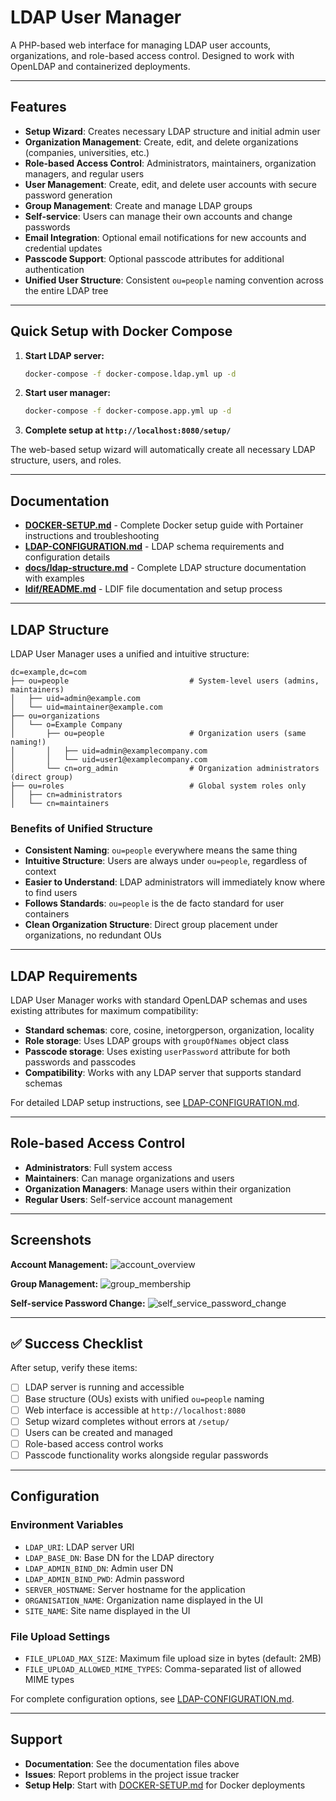 # LDAP User Manager

A PHP-based web interface for managing LDAP user accounts, organizations, and role-based access control. Designed to work with OpenLDAP and containerized deployments.

***

## Features

- **Setup Wizard**: Creates necessary LDAP structure and initial admin user
- **Organization Management**: Create, edit, and delete organizations (companies, universities, etc.)
- **Role-based Access Control**: Administrators, maintainers, organization managers, and regular users
- **User Management**: Create, edit, and delete user accounts with secure password generation
- **Group Management**: Create and manage LDAP groups
- **Self-service**: Users can manage their own accounts and change passwords
- **Email Integration**: Optional email notifications for new accounts and credential updates
- **Passcode Support**: Optional passcode attributes for additional authentication
- **Unified User Structure**: Consistent `ou=people` naming convention across the entire LDAP tree

***

## Quick Setup with Docker Compose

1. **Start LDAP server:**
   ```bash
   docker-compose -f docker-compose.ldap.yml up -d
   ```

2. **Start user manager:**
   ```bash
   docker-compose -f docker-compose.app.yml up -d
   ```

3. **Complete setup at `http://localhost:8080/setup/`**

The web-based setup wizard will automatically create all necessary LDAP structure, users, and roles.

***

## Documentation

- **[DOCKER-SETUP.md](DOCKER-SETUP.md)** - Complete Docker setup guide with Portainer instructions and troubleshooting
- **[LDAP-CONFIGURATION.md](LDAP-CONFIGURATION.md)** - LDAP schema requirements and configuration details
- **[docs/ldap-structure.md](docs/ldap-structure.md)** - Complete LDAP structure documentation with examples
- **[ldif/README.md](ldif/README.md)** - LDIF file documentation and setup process

***

## LDAP Structure

LDAP User Manager uses a unified and intuitive structure:

```
dc=example,dc=com
├── ou=people                           # System-level users (admins, maintainers)
│   ├── uid=admin@example.com
│   └── uid=maintainer@example.com
├── ou=organizations
│   └── o=Example Company
│       ├── ou=people                   # Organization users (same naming!)
│       │   ├── uid=admin@examplecompany.com
│       │   └── uid=user1@examplecompany.com
│       └── cn=org_admin                # Organization administrators (direct group)
├── ou=roles                            # Global system roles only
│   ├── cn=administrators
│   └── cn=maintainers
```

### Benefits of Unified Structure
- **Consistent Naming**: `ou=people` everywhere means the same thing
- **Intuitive Structure**: Users are always under `ou=people`, regardless of context
- **Easier to Understand**: LDAP administrators will immediately know where to find users
- **Follows Standards**: `ou=people` is the de facto standard for user containers
- **Clean Organization Structure**: Direct group placement under organizations, no redundant OUs

***

## LDAP Requirements

LDAP User Manager works with standard OpenLDAP schemas and uses existing attributes for maximum compatibility:

- **Standard schemas**: core, cosine, inetorgperson, organization, locality
- **Role storage**: Uses LDAP groups with `groupOfNames` object class
- **Passcode storage**: Uses existing `userPassword` attribute for both passwords and passcodes
- **Compatibility**: Works with any LDAP server that supports standard schemas

For detailed LDAP setup instructions, see [LDAP-CONFIGURATION.md](LDAP-CONFIGURATION.md).

***

## Role-based Access Control

- **Administrators**: Full system access
- **Maintainers**: Can manage organizations and users
- **Organization Managers**: Manage users within their organization
- **Regular Users**: Self-service account management

***

## Screenshots

**Account Management:**
![account_overview](https://user-images.githubusercontent.com/17613683/59344255-9c692480-8d05-11e9-9207-051291bafd91.png)

**Group Management:**
![group_membership](https://user-images.githubusercontent.com/17613683/59344247-97a47080-8d05-11e9-8606-0bcc40471458.png)

**Self-service Password Change:**
![self_service_password_change](https://user-images.githubusercontent.com/17613683/59344258-9ffcab80-8d05-11e9-8606-0bcc40471458.png)

***

## ✅ Success Checklist

After setup, verify these items:

- [ ] LDAP server is running and accessible
- [ ] Base structure (OUs) exists with unified `ou=people` naming
- [ ] Web interface is accessible at `http://localhost:8080`
- [ ] Setup wizard completes without errors at `/setup/`
- [ ] Users can be created and managed
- [ ] Role-based access control works
- [ ] Passcode functionality works alongside regular passwords

---

## Configuration

### Environment Variables

- `LDAP_URI`: LDAP server URI
- `LDAP_BASE_DN`: Base DN for the LDAP directory
- `LDAP_ADMIN_BIND_DN`: Admin user DN
- `LDAP_ADMIN_BIND_PWD`: Admin password
- `SERVER_HOSTNAME`: Server hostname for the application
- `ORGANISATION_NAME`: Organization name displayed in the UI
- `SITE_NAME`: Site name displayed in the UI

### File Upload Settings

- `FILE_UPLOAD_MAX_SIZE`: Maximum file upload size in bytes (default: 2MB)
- `FILE_UPLOAD_ALLOWED_MIME_TYPES`: Comma-separated list of allowed MIME types

For complete configuration options, see [LDAP-CONFIGURATION.md](LDAP-CONFIGURATION.md).

***

## Support

- **Documentation**: See the documentation files above
- **Issues**: Report problems in the project issue tracker
- **Setup Help**: Start with [DOCKER-SETUP.md](DOCKER-SETUP.md) for Docker deployments
